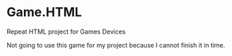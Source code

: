 # Game.HTML
Repeat HTML project for Games Devices 

Not going to use this game for my project because I cannot finish it in time.
